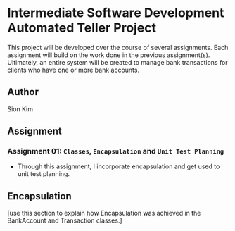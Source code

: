 # Intermediate Software Development Automated Teller Project
This project will be developed over the course of several assignments.  Each 
assignment will build on the work done in the previous assignment(s).  Ultimately, 
an entire system will be created to manage bank transactions for clients who 
have one or more bank accounts.

## Author
Sion Kim

## Assignment
### Assignment 01: `Classes`, `Encapsulation` and `Unit Test Planning` 
- Through this assignment, I incorporate encapsulation and get used to unit test planning.

## Encapsulation
[use this section to explain how Encapsulation was achieved in the BankAccount and Transaction classes.]